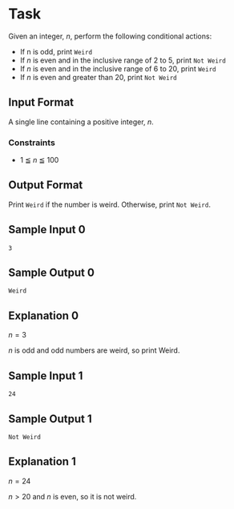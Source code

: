 # Task

Given an integer, $n$, perform the following conditional actions:

- If n is odd, print `Weird`
- If $n$ is even and in the inclusive range of $2$ to $5$, print `Not Weird`
- If $n$ is even and in the inclusive range of $6$ to $20$, print `Weird`
- If $n$ is even and greater than $20$, print `Not Weird`

## Input Format

A single line containing a positive integer, $n$.

### Constraints

- 1 ≦ $n$ ≦ 100

## Output Format

Print `Weird` if the number is weird. Otherwise, print `Not Weird`.

## Sample Input 0

```
3
```

## Sample Output 0

```
Weird
```

## Explanation 0

$n = 3$

$n$ is odd and odd numbers are weird, so print Weird.

## Sample Input 1

```
24
```

## Sample Output 1

```
Not Weird
```

## Explanation 1

$n = 24$

$n > 20$ and $n$ is even, so it is not weird.
